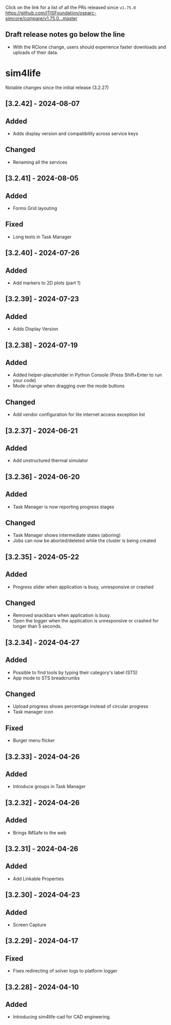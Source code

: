 Click on the link for a list of all the PRs released since `v1.75.0` 
https://github.com/ITISFoundation/osparc-simcore/compare/v1.75.0...master

**Draft release notes go below the line**
---
- With the RClone change, users should experience faster downloads and uploads of their data.

# sim4life

Notable changes since the initial release (3.2.27)

## [3.2.42] - 2024-08-07

## Added

- Adds display version and compatibility across service keys

## Changed

- Renaming all the services

## [3.2.41] - 2024-08-05

## Added

- Forms Grid layouting

## Fixed

- Long texts in Task Manager

## [3.2.40] - 2024-07-26

## Added

- Add markers to 2D plots (part 1)

## [3.2.39] - 2024-07-23

## Added

- Adds Display Version

## [3.2.38] - 2024-07-19

## Added

- Added helper-placeholder in Python Console (Press Shift+Enter to run your code)
- Mode change when dragging over the mode buttons

## Changed

- Add vendor configuration for lite internet access exception list

## [3.2.37] - 2024-06-21

## Added

- Add unstructured thermal simulator

## [3.2.36] - 2024-06-20

## Added

- Task Manager is now reporting progress stages

## Changed

- Task Manager shows intermediate states (aboring)
- Jobs can now be aborted/deleted while the cluster is being created

## [3.2.35] - 2024-05-22

## Added

- Progress slider when application is busy, unresponsive or crashed

## Changed

- Removed snackbars when application is busy.
- Open the logger when the application is unresponsive or crashed for longer than 5 seconds.

## [3.2.34] - 2024-04-27

## Added

- Possible to find tools by typing their category's label (STS)
- App mode to STS breadcrumbs

## Changed

- Upload progress shows percentage instead of circular progress
- Task manager icon

## Fixed

- Burger menu flicker

## [3.2.33] - 2024-04-26

## Added

- Introduce groups in Task Manager

## [3.2.32] - 2024-04-26

## Added

- Brings IMSafe to the web

## [3.2.31] - 2024-04-26

## Added

- Add Linkable Properties

## [3.2.30] - 2024-04-23

## Added

- Screen Capture

## [3.2.29] - 2024-04-17

## Fixed

- Fixes redirecting of solver logs to platform logger

## [3.2.28] - 2024-04-10

## Added

- Introducing sim4life-cad for CAD engineering.

